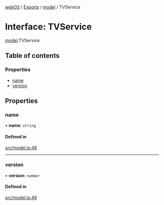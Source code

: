 [webOS](../README.md) / [Exports](../modules.md) / [model](../modules/model.md) / TVService

# Interface: TVService

[model](../modules/model.md).TVService

## Table of contents

### Properties

- [name](model.TVService.md#name)
- [version](model.TVService.md#version)

## Properties

### name

• **name**: `string`

#### Defined in

[src/model.ts:48](https://github.com/Dabolus/webos-tv/blob/a44bbc5/src/model.ts#L48)

___

### version

• **version**: `number`

#### Defined in

[src/model.ts:49](https://github.com/Dabolus/webos-tv/blob/a44bbc5/src/model.ts#L49)
